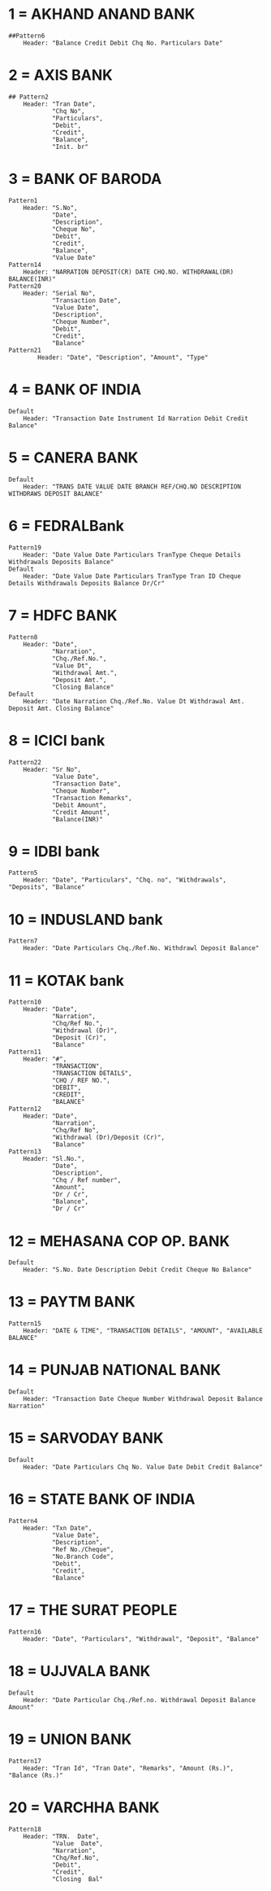 # 1 = AKHAND ANAND BANK
    ##Pattern6
        Header: "Balance Credit Debit Chq No. Particulars Date"

# 2 = AXIS BANK
    ## Pattern2
        Header: "Tran Date",
                "Chq No",
                "Particulars",
                "Debit",
                "Credit",
                "Balance",
                "Init. br"

# 3 = BANK OF BARODA
    Pattern1
        Header: "S.No",
                "Date",
                "Description",
                "Cheque No",
                "Debit",
                "Credit",
                "Balance",
                "Value Date"
    Pattern14
        Header: "NARRATION DEPOSIT(CR) DATE CHQ.NO. WITHDRAWAL(DR) BALANCE(INR)"
    Pattern20
        Header: "Serial No",
                "Transaction Date",
                "Value Date",
                "Description",
                "Cheque Number",
                "Debit",
                "Credit",
                "Balance"
    Pattern21
            Header: "Date", "Description", "Amount", "Type"

# 4 = BANK OF INDIA
    Default
        Header: "Transaction Date Instrument Id Narration Debit Credit Balance"

# 5 = CANERA BANK
    Default
        Header: "TRANS DATE VALUE DATE BRANCH REF/CHQ.NO DESCRIPTION WITHDRAWS DEPOSIT BALANCE"

# 6 = FEDRALBank
    Pattern19
        Header: "Date Value Date Particulars TranType Cheque Details Withdrawals Deposits Balance"
    Default
        Header: "Date Value Date Particulars TranType Tran ID Cheque Details Withdrawals Deposits Balance Dr/Cr"

# 7 = HDFC BANK
    Pattern8
        Header: "Date",
                "Narration",
                "Chq./Ref.No.",
                "Value Dt",
                "Withdrawal Amt.",
                "Deposit Amt.",
                "Closing Balance"
    Default
        Header: "Date Narration Chq./Ref.No. Value Dt Withdrawal Amt. Deposit Amt. Closing Balance"

# 8 = ICICI bank
    Pattern22
        Header: "Sr No",
                "Value Date",
                "Transaction Date",
                "Cheque Number",
                "Transaction Remarks",
                "Debit Amount",
                "Credit Amount",
                "Balance(INR)"

# 9 = IDBI bank
    Pattern5
        Header: "Date", "Particulars", "Chq. no", "Withdrawals", "Deposits", "Balance"

# 10 = INDUSLAND bank
    Pattern7
        Header: "Date Particulars Chq./Ref.No. Withdrawl Deposit Balance"

# 11 = KOTAK bank
    Pattern10
        Header: "Date",
                "Narration",
                "Chq/Ref No.",
                "Withdrawal (Dr)",
                "Deposit (Cr)",
                "Balance"
    Pattern11
        Header: "#",
                "TRANSACTION",
                "TRANSACTION DETAILS",
                "CHQ / REF NO.",
                "DEBIT",
                "CREDIT",
                "BALANCE"
    Pattern12
        Header: "Date",
                "Narration",
                "Chq/Ref No",
                "Withdrawal (Dr)/Deposit (Cr)",
                "Balance"
    Pattern13
        Header: "Sl.No.",
                "Date",
                "Description",
                "Chq / Ref number",
                "Amount",
                "Dr / Cr",
                "Balance",
                "Dr / Cr"

# 12 = MEHASANA COP OP. BANK
    Default
        Header: "S.No. Date Description Debit Credit Cheque No Balance"

# 13 = PAYTM BANK
    Pattern15
        Header: "DATE & TIME", "TRANSACTION DETAILS", "AMOUNT", "AVAILABLE BALANCE"

# 14 = PUNJAB NATIONAL BANK
    Default
        Header: "Transaction Date Cheque Number Withdrawal Deposit Balance Narration"

# 15 = SARVODAY BANK
    Default
        Header: "Date Particulars Chq No. Value Date Debit Credit Balance"

# 16 = STATE BANK OF INDIA
    Pattern4
        Header: "Txn Date",
                "Value Date",
                "Description",
                "Ref No./Cheque",
                "No.Branch Code",
                "Debit",
                "Credit",
                "Balance"

# 17 = THE SURAT PEOPLE
    Pattern16
        Header: "Date", "Particulars", "Withdrawal", "Deposit", "Balance"

# 18 = UJJVALA BANK
    Default
        Header: "Date Particular Chq./Ref.no. Withdrawal Deposit Balance Amount"

# 19 = UNION BANK
    Pattern17
        Header: "Tran Id", "Tran Date", "Remarks", "Amount (Rs.)", "Balance (Rs.)"

# 20 = VARCHHA BANK
    Pattern18
        Header: "TRN.  Date",
                "Value  Date",
                "Narration",
                "Chq/Ref.No",
                "Debit",
                "Credit",
                "Closing  Bal"

